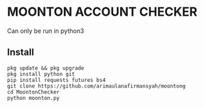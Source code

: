 # MOONTON ACCOUNT CHECKER

Can only be run in python3


## Install
```
pkg update && pkg upgrade
pkg install python git
pip install requests futures bs4
git clone https://github.com/arimaulanafirmansyah/moontong
cd MoontonChecker
python moonton.py
```
